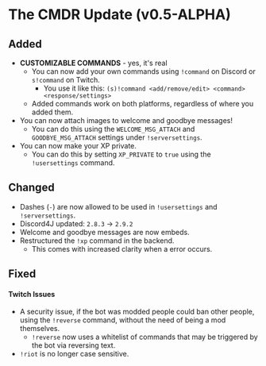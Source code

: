 # The CMDR Update (v0.5-ALPHA)

## Added
* **CUSTOMIZABLE COMMANDS** - yes, it's real
  * You can now add your own commands using `!command` on Discord or `s!command` on Twitch.
    * You use it like this: `(s)!command <add/remove/edit> <command> <response/settings>`
  * Added commands work on both platforms, regardless of where you added them.
* You can now attach images to welcome and goodbye messages!
  * You can do this using the `WELCOME_MSG_ATTACH` and `GOODBYE_MSG_ATTACH` settings under `!serversettings`.
* You can now make your XP private.
  * You can do this by setting `XP_PRIVATE` to `true` using the `!usersettings` command.

## Changed
* Dashes (`-`) are now allowed to be used in `!usersettings` and `!serversettings`.
* Discord4J updated: `2.8.3` -> `2.9.2`
* Welcome and goodbye messages are now embeds.
* Restructured the `!xp` command in the backend.
  * This comes with increased clarity when a error occurs.

## Fixed

#### Twitch Issues
* A security issue, if the bot was modded people could ban other people, using the `!reverse` command, without the need of being a mod themselves.
  * `!reverse` now uses a whitelist of commands that may be triggered by the bot via reversing text.
* `!riot` is no longer case sensitive.